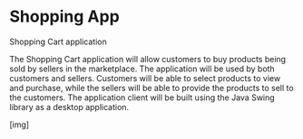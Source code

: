# Shopping App
Shopping Cart application 

The Shopping Cart application will allow customers to buy products being sold by sellers in the marketplace. The application will be used by both customers and sellers. Customers will be able to select products to view and purchase, while the sellers will be able to provide the products to sell to the customers. The application client will be built using the Java Swing library as a desktop application.

[img] 
